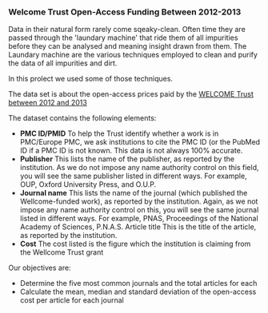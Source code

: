 ### Welcome Trust Open-Access Funding Between 2012-2013

Data in their natural form rarely come sqeaky-clean. Often time they are passed through the 'laundary machine' that ride them of all impurities before they can be analysed and meaning insight drawn from them. The Laundary machine are the various techniques employed to clean and purify the data of all impurities and dirt.

In this prolect we used some of those techniques.

The data set is about the open-access prices paid by the [WELCOME Trust between 2012 and 2013]('https://www.dropbox.com/s/19cjdi7wqhlfcpt/WELLCOME.zip?dl=0')

The dataset contains the following elements:
* **PMC ID/PMID**
To help the Trust identify whether a work is in PMC/Europe PMC, we ask institutions to cite the PMC ID (or the PubMed ID if a PMC ID is not known.  This data is  not always 100% accurate.
* **Publisher**
This lists the name of the publisher, as reported by the institution.  As we do not impose any name authority control on this field, you will see the same publisher listed in different ways.  For example, OUP, Oxford University Press, and O.U.P.
* **Journal name**
This lists the name of the journal (which published the Wellcome-funded work), as reported by the institution.  Again, as we not impose any name authority control on this, you will see the same journal listed in different ways.  For example, PNAS, Proceedings of the National Academy of Sciences, P.N.A.S.
Article title
This is the title of the article, as reported by the institution.
* **Cost**
The cost listed is the figure which the institution is claiming from the Wellcome Trust grant

Our objectives are:
* Determine the five most common journals and the total articles for each
* Calculate the mean, median and standard deviation of the open-access cost per article for each journal
